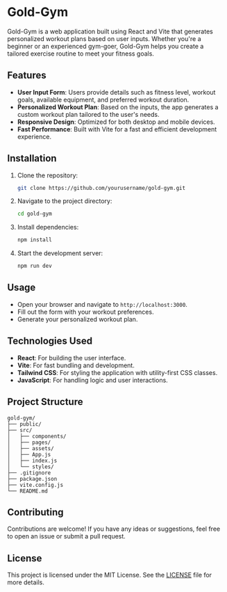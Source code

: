 # Gold-Gym

Gold-Gym is a web application built using React and Vite that generates personalized workout plans based on user inputs. Whether you're a beginner or an experienced gym-goer, Gold-Gym helps you create a tailored exercise routine to meet your fitness goals.

## Features

- **User Input Form**: Users provide details such as fitness level, workout goals, available equipment, and preferred workout duration.
- **Personalized Workout Plan**: Based on the inputs, the app generates a custom workout plan tailored to the user's needs.
- **Responsive Design**: Optimized for both desktop and mobile devices.
- **Fast Performance**: Built with Vite for a fast and efficient development experience.

## Installation

1. Clone the repository:
   ```bash
   git clone https://github.com/yourusername/gold-gym.git
   ```
2. Navigate to the project directory:
   ```bash
   cd gold-gym
   ```
3. Install dependencies:
   ```bash
   npm install
   ```
4. Start the development server:
   ```bash
   npm run dev
   ```

## Usage

- Open your browser and navigate to `http://localhost:3000`.
- Fill out the form with your workout preferences.
- Generate your personalized workout plan.

## Technologies Used

- **React**: For building the user interface.
- **Vite**: For fast bundling and development.
- **Tailwind CSS**: For styling the application with utility-first CSS classes.
- **JavaScript**: For handling logic and user interactions.

## Project Structure

```
gold-gym/
├── public/
├── src/
│   ├── components/
│   ├── pages/
│   ├── assets/
│   ├── App.js
│   ├── index.js
│   └── styles/
├── .gitignore
├── package.json
├── vite.config.js
└── README.md
```

## Contributing

Contributions are welcome! If you have any ideas or suggestions, feel free to open an issue or submit a pull request.

## License

This project is licensed under the MIT License. See the [LICENSE](LICENSE) file for more details.
